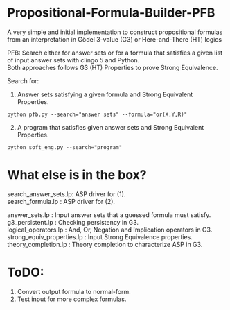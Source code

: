 # Propositional-Formula-Builder-PFB
A very simple and initial implementation to construct propositional formulas from an interpretation in Gödel 3-value (G3) or Here-and-There (HT) logics

PFB: Search either for answer sets or for a formula that satisfies a given list of input answer sets with clingo 5 and Python.</br>
Both approaches follows G3 (HT) Properties to prove Strong Equivalence.

Search for:
1) Answer sets satisfying a given formula and Strong Equivalent Properties.
```
python pfb.py --search="answer sets" --formula="or(X,Y,R)"
```
2) A program that satisfies given answer sets and Strong Equivalent Properties.
```
python soft_eng.py --search="program"
```

# What else is in the box?
search_answer_sets.lp: ASP driver for (1). </br>
search_formula.lp : ASP driver for (2). </br>

answer_sets.lp : Input answer sets that a guessed formula must satisfy. </br>
g3_persistent.lp : Checking persistency in G3. </br>
logical_operators.lp : And, Or, Negation and Implication operators in G3. </br>
strong_equiv_properties.lp : Input Strong Equivalence properties. </br>
theory_completion.lp : Theory completion to characterize ASP in G3. </br>

# ToDO:
1. Convert output formula to normal-form. </br>
2. Test input for more complex formulas. </br>
